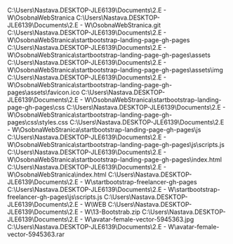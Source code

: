 C:\Users\Nastava.DESKTOP-JLE6139\Documents\2.E - W\OsobnaWebStranica
C:\Users\Nastava.DESKTOP-JLE6139\Documents\2.E - W\OsobnaWebStranica\.git
C:\Users\Nastava.DESKTOP-JLE6139\Documents\2.E - W\OsobnaWebStranica\startbootstrap-landing-page-gh-pages
C:\Users\Nastava.DESKTOP-JLE6139\Documents\2.E - W\OsobnaWebStranica\startbootstrap-landing-page-gh-pages\assets
C:\Users\Nastava.DESKTOP-JLE6139\Documents\2.E - W\OsobnaWebStranica\startbootstrap-landing-page-gh-pages\assets\img
C:\Users\Nastava.DESKTOP-JLE6139\Documents\2.E - W\OsobnaWebStranica\startbootstrap-landing-page-gh-pages\assets\favicon.ico
C:\Users\Nastava.DESKTOP-JLE6139\Documents\2.E - W\OsobnaWebStranica\startbootstrap-landing-page-gh-pages\css
C:\Users\Nastava.DESKTOP-JLE6139\Documents\2.E - W\OsobnaWebStranica\startbootstrap-landing-page-gh-pages\css\styles.css
C:\Users\Nastava.DESKTOP-JLE6139\Documents\2.E - W\OsobnaWebStranica\startbootstrap-landing-page-gh-pages\js
C:\Users\Nastava.DESKTOP-JLE6139\Documents\2.E - W\OsobnaWebStranica\startbootstrap-landing-page-gh-pages\js\scripts.js
C:\Users\Nastava.DESKTOP-JLE6139\Documents\2.E - W\OsobnaWebStranica\startbootstrap-landing-page-gh-pages\index.html
C:\Users\Nastava.DESKTOP-JLE6139\Documents\2.E - W\OsobnaWebStranica\index.html
C:\Users\Nastava.DESKTOP-JLE6139\Documents\2.E - W\startbootstrap-freelancer-gh-pages
C:\Users\Nastava.DESKTOP-JLE6139\Documents\2.E - W\startbootstrap-freelancer-gh-pages\js\scripts.js
C:\Users\Nastava.DESKTOP-JLE6139\Documents\2.E - W\WEB
C:\Users\Nastava.DESKTOP-JLE6139\Documents\2.E - W\13-Bootstrab.zip
C:\Users\Nastava.DESKTOP-JLE6139\Documents\2.E - W\avatar-female-vector-5945363.jpg
C:\Users\Nastava.DESKTOP-JLE6139\Documents\2.E - W\avatar-female-vector-5945363.rar
